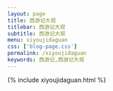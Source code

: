 ```yaml
---
layout: page
title: 西游记大观
titlebar: 西游记大观
subtitle: 西游记大观
menu: xiyoujidaguan
css: ['blog-page.css']
permalink: /xiyoujidaguan
keywords: 西游记,西游记大观
---
```

{% include xiyoujidaguan.html %}